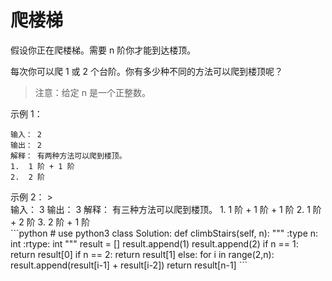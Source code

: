 # 爬楼梯
假设你正在爬楼梯。需要 n 阶你才能到达楼顶。

每次你可以爬 1 或 2 个台阶。你有多少种不同的方法可以爬到楼顶呢？

>注意：给定 n 是一个正整数。

示例 1：
><div>
	输入： 2
	输出： 2
	解释： 有两种方法可以爬到楼顶。
	1.  1 阶 + 1 阶
	2.  2 阶
</div>
示例 2：
><div>
	输入： 3
	输出： 3
	解释： 有三种方法可以爬到楼顶。
	1.  1 阶 + 1 阶 + 1 阶
	2.  1 阶 + 2 阶
	3.  2 阶 + 1 阶
</div>
```python
# use python3
class Solution:
    def climbStairs(self, n):
        """
        :type n: int
        :rtype: int
        """
        result = []
        result.append(1)
        result.append(2)
        if n == 1:
            return result[0]
        if n == 2:
            return result[1]
        else:
            for i in range(2,n):
                result.append(result[i-1] + result[i-2])
            return result[n-1]
```

